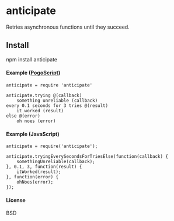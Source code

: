 # anticipate

Retries asynchronous functions until they succeed.

## Install

npm install anticipate

#### Example  ([PogoScript](http://github.com/featurist/pogoscript))
    
    anticipate = require 'anticipate'
    
    anticipate.trying @(callback)
        something unreliable (callback)
    every 0.1 seconds for 3 tries @(result)
        it worked (result)
    else @(error)
        oh noes (error)

#### Example  (JavaScript)
    
    anticipate = require('anticipate');
    
    anticipate.tryingEverySecondsForTriesElse(function(callback) {
        somethingUnreliable(callback);
    }, 0.1, 3, function(result) {
        itWorked(result);
    }, function(error) {
        ohNoes(error);
    });

#### License
BSD